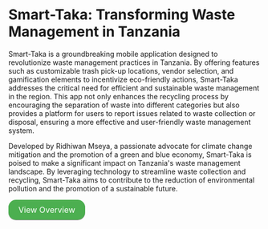 # Smart-Taka: Transforming Waste Management in Tanzania

Smart-Taka is a groundbreaking mobile application designed to revolutionize waste management practices in Tanzania. By offering features such as customizable trash pick-up locations, vendor selection, and gamification elements to incentivize eco-friendly actions, Smart-Taka addresses the critical need for efficient and sustainable waste management in the region. This app not only enhances the recycling process by encouraging the separation of waste into different categories but also provides a platform for users to report issues related to waste collection or disposal, ensuring a more effective and user-friendly waste management system.

Developed by Ridhiwan Mseya, a passionate advocate for climate change mitigation and the promotion of a green and blue economy, Smart-Taka is poised to make a significant impact on Tanzania's waste management landscape. By leveraging technology to streamline waste collection and recycling, Smart-Taka aims to contribute to the reduction of environmental pollution and the promotion of a sustainable future.

<a href="./smart-taka.md" class="button">View Overview</a>

<style>
.button {
    display: inline-block;
    padding: 10px 20px;
    font-size: 16px;
    cursor: pointer;
    text-align: center;
    text-decoration: none;
    outline: none;
    color: #fff;
    background-color: #4CAF50;
    border: none;
    border-radius: 15px;
    box-shadow: 0 1px #999;
}

.button:hover {background-color: #3e8e41}

.button:active {
    background-color: #3e8e41;
    box-shadow: 0 1px #666;
    transform: translateY(4px);
}
</style>
